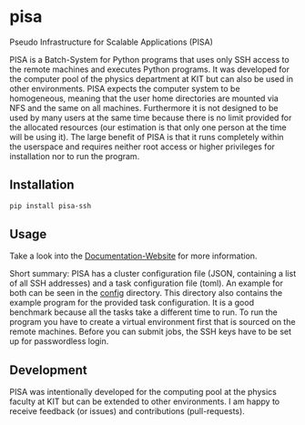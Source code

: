 # pisa

Pseudo Infrastructure for Scalable Applications (PISA)

PISA is a Batch-System for Python programs that uses only SSH access to the remote machines and executes Python programs. It was developed for the computer pool of the physics department at KIT but can also be used in other environments. PISA expects the computer system to be homogeneous, meaning that the user home directories are mounted via NFS and the same on all machines. Furthermore it is not designed to be used by many users at the same time because there is no limit provided for the allocated resources (our estimation is that only one person at the time will be using it). The large benefit of PISA is that it runs completely within the userspace and requires neither root access or higher privileges for installation nor to run the program.

## Installation

```bash
pip install pisa-ssh
```

## Usage

Take a look into the [Documentation-Website](https://mitchilaser.github.io/pisa/) for more information.

Short summary: PISA has a cluster configuration file (JSON, containing a list of all SSH addresses) and a task configuration file (toml). An example for both can be seen in the [config](./config) directory. This directory also contains the example program for the provided task configuration. It is a good benchmark because all the tasks take a different time to run. To run the program you have to create a virtual environment first that is sourced on the remote machines. Before you can submit jobs, the SSH keys have to be set up for passwordless login.

## Development

PISA was intentionally developed for the computing pool at the physics faculty at KIT but can be extended to other environments. I am happy to receive feedback (or issues) and contributions (pull-requests).
